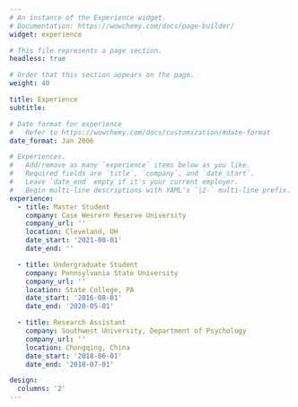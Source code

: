 ```yaml
---
# An instance of the Experience widget.
# Documentation: https://wowchemy.com/docs/page-builder/
widget: experience

# This file represents a page section.
headless: true

# Order that this section appears on the page.
weight: 40

title: Experience
subtitle:

# Date format for experience
#   Refer to https://wowchemy.com/docs/customization/#date-format
date_format: Jan 2006

# Experiences.
#   Add/remove as many `experience` items below as you like.
#   Required fields are `title`, `company`, and `date_start`.
#   Leave `date_end` empty if it's your current employer.
#   Begin multi-line descriptions with YAML's `|2-` multi-line prefix.
experience:
  - title: Master Student
    company: Case Wesrern Reserve University
    company_url: ''
    location: Cleveland, OH
    date_start: '2021-08-01'
    date_end: ''

  - title: Undergraduate Student
    company: Pennsylvania State University
    company_url: ''
    location: State College, PA
    date_start: '2016-08-01'
    date_end: '2020-05-01'

  - title: Research Assistant
    company: Southwest University, Department of Psychology
    company_url: ''
    location: Chongqing, China
    date_start: '2018-06-01'
    date_end: '2018-07-01'

design:
  columns: '2'
---
```

